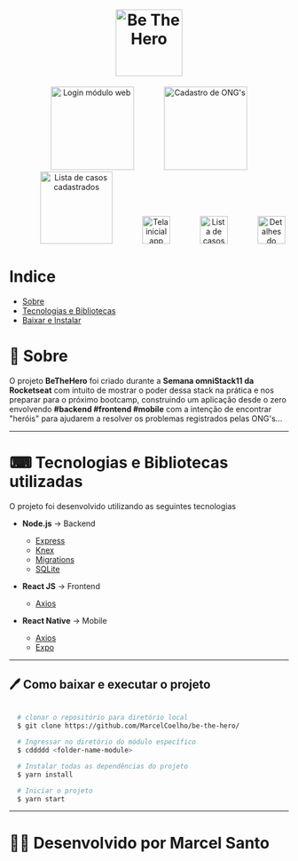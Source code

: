 <h1 align="center">
  <img src="https://ik.imagekit.io/y5nxjfh6lt/icon_xgQE4oNIT.png"        alt="Be The Hero" width="120">  
</h1>

<div align="center" style=background-color:transparent>
  
  <img src="https://ik.imagekit.io/y5nxjfh6lt/_1_-_frontend_xv4g4rkyX.PNG" alt="Login módulo web" width="150" >

  <img src="https://ik.imagekit.io/y5nxjfh6lt/_3_-_frontend_VvXGIPv-9.PNG" alt="Cadastro de ONG's" width="150" style="margin-left:50px">

  <img src="https://ik.imagekit.io/y5nxjfh6lt/_2_-_frontend_6xTJmmO2S.PNG" alt="Lista de casos cadastrados" width="130" style="margin-left:50px">

  <img src="https://ik.imagekit.io/y5nxjfh6lt/_6_-_mobile_y7_yMogK0.jpeg" alt="Tela inicial app mobile" width="50" style="margin-left:50px">

  <img src="https://ik.imagekit.io/y5nxjfh6lt/_5_-_mobile_2Vzogtxtf.jpeg" alt="Lista de casos cadastrados" width="50" style="margin-left:50px">

  <img src="https://ik.imagekit.io/y5nxjfh6lt/_4_-_mobile_4mZYNm1jK.jpeg" alt="Detalhes do caso" width="50" style="margin-left:50px">

</div>

# Indice
 - [Sobre](#-sobre)
 - [Tecnologias e Bibliotecas](#-tecnologias-e-bibliotecas-utilizadas)
 - [Baixar e Instalar](#-como-baixar-e-executar-o-projeto)

# 📖 Sobre

O projeto **BeTheHero** foi criado durante a **Semana omniStack11 da Rocketseat** com intuito de mostrar o poder dessa stack na prática e nos preparar para o próximo bootcamp, construindo um aplicação desde o zero envolvendo **#backend #frontend #mobile** com a intenção de encontrar "heróis" para ajudarem a resolver os problemas registrados pelas ONG's...

---

# ⌨ Tecnologias e Bibliotecas utilizadas

O projeto foi desenvolvido utilizando as seguintes tecnologias

- **Node.js** -> Backend
  - [Express](https://github.com/expressjs/express)
  - [Knex](https://github.com/knex/knex)
  - [Migrations](https://help.github.com/en/enterprise/2.19/admin/migrations/about-migrations)
  - [SQLite](https://www.sqlitetutorial.net/sqlite-nodejs/)

- **React JS** -> Frontend
  - [Axios](https://github.com/axios/axios)

- **React Native** -> Mobile
  - [Axios](https://github.com/axios/axios)
  - [Expo](https://github.com/expo/expo)

---

## 🖊 Como baixar e executar o projeto
  
```bash
  
  # clonar o repositório para diretório local
  $ git clone https://github.com/MarcelCoelho/be-the-hero/

  # Ingressar no diretório do módulo específico
  $ cddddd <folder-name-module>

  # Instalar todas as dependências do projeto
  $ yarn install

  # Iniciar o projeto
  $ yarn start

```
---
# 👨‍🦱 Desenvolvido por Marcel Santo
